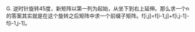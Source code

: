 G. 逆时针旋转45度，新矩阵以第一列为起始，从坐下到右上延伸。那么求一个n的答案其实就是在这个旋转之后矩阵中求一个前缀子矩阵。f[i,j]=f[i-1,j]+f[i,j-1]-f[i-1,j-1]。
